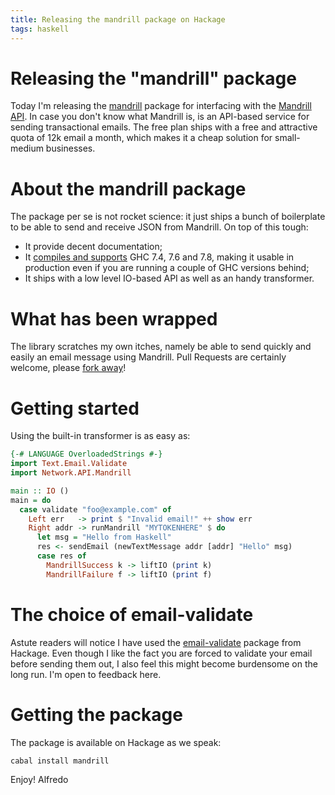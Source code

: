 ```yaml
---
title: Releasing the mandrill package on Hackage
tags: haskell
---
```


# Releasing the "mandrill" package

Today I'm releasing the [mandrill](https://hackage.haskell.org/package/mandrill)
package for interfacing with the
[Mandrill API](https://mandrillapp.com/api/docs/).
In case you don't know what Mandrill is, is an API-based
service for sending transactional emails.
The free plan ships with a free and attractive quota of 12k email a month,
which makes it a cheap solution for small-medium businesses.

# About the mandrill package

The package per se is not rocket science: it just ships a bunch of
boilerplate to be able to send and receive JSON from Mandrill. On top of
this tough:

* It provide decent documentation;
* It [compiles and supports](https://travis-ci.org/adinapoli/mandrill)
  GHC 7.4, 7.6 and 7.8, making it usable in production even if you are
  running a couple of GHC versions behind;
* It ships with a low level IO-based API as well as an handy transformer.

# What has been wrapped

The library scratches my own itches, namely be able to send quickly and
easily an email message using Mandrill. Pull Requests are certainly welcome,
please [fork away](https://github.com/adinapoli/mandrill)!

# Getting started

Using the built-in transformer is as easy as:

``` haskell
{-# LANGUAGE OverloadedStrings #-}
import Text.Email.Validate
import Network.API.Mandrill

main :: IO ()
main = do
  case validate "foo@example.com" of
    Left err   -> print $ "Invalid email!" ++ show err
    Right addr -> runMandrill "MYTOKENHERE" $ do
      let msg = "Hello from Haskell"
      res <- sendEmail (newTextMessage addr [addr] "Hello" msg)
      case res of
        MandrillSuccess k -> liftIO (print k)
        MandrillFailure f -> liftIO (print f)
```

# The choice of email-validate

Astute readers will notice I have used the [email-validate](https://hackage.haskell.org/package/email-validate) package from Hackage.
Even though I like the fact you are forced to validate
your email before sending them out, I also feel this might become
burdensome on the long run. I'm open to feedback here.

# Getting the package

The package is available on Hackage as we speak:

``` 
cabal install mandrill
```

Enjoy!
Alfredo
